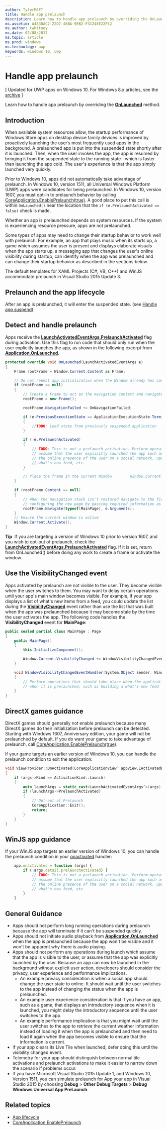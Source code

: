 ```yaml
---
author: TylerMSFT
title: Handle app prelaunch
description: Learn how to handle app prelaunch by overriding the OnLaunched method and calling CoreApplication.EnablePrelaunch(true).
ms.assetid: A4838AC2-22D7-46BA-9EB2-F3C248E22F52
ms.author: twhitney
ms.date: 02/08/2017
ms.topic: article
ms.prod: windows
ms.technology: uwp
keywords: windows 10, uwp
---
```


# Handle app prelaunch

\[ Updated for UWP apps on Windows 10. For Windows 8.x articles, see the [archive](http://go.microsoft.com/fwlink/p/?linkid=619132) \]

Learn how to handle app prelaunch by overriding the [**OnLaunched**](https://msdn.microsoft.com/library/windows/apps/br242335) method.

## Introduction

When available system resources allow, the startup performance of Windows Store apps on desktop device family devices is improved by proactively launching the user’s most frequently used apps in the background. A prelaunched app is put into the suspended state shortly after it is launched. Then, when the user invokes the app, the app is resumed by bringing it from the suspended state to the running state--which is faster than launching the app cold. The user's experience is that the app simply launched very quickly.

Prior to Windows 10, apps did not automatically take advantage of prelaunch. In Windows 10, version 1511, all Universal Windows Platform (UWP) apps were candidates for being prelaunched. In Windows 10, version 1607, you must opt-in to prelaunch behavior by calling [CoreApplication.EnablePrelaunch(true)](https://msdn.microsoft.com/library/windows/apps/windows.applicationmodel.core.coreapplication.enableprelaunch.aspx). A good place to put this call is within `OnLaunched()` near the location that the `if (e.PrelaunchActivated == false)` check is made.

Whether an app is prelaunched depends on system resources. If the system is experiencing resource pressure, apps are not prelaunched.

Some types of apps may need to change their startup behavior to work well with prelaunch. For example, an app that plays music when its starts up, a game which assumes the user is present and displays elaborate visuals when the app starts up, a messaging app that changes the user's online visibility during startup, can identify when the app was prelaunched and can change their startup behavior as described in the sections below.

The default templates for XAML Projects (C#, VB, C++) and WinJS accommodate prelaunch in Visual Studio 2015 Update 3.

## Prelaunch and the app lifecycle

After an app is prelaunched, it will enter the suspended state. (see [Handle app suspend](suspend-an-app.md)).

## Detect and handle prelaunch

Apps receive the [**LaunchActivatedEventArgs.PrelaunchActivated**](https://msdn.microsoft.com/library/windows/apps/dn263740) flag during activation. Use this flag to run code that should only run when the user explicitly launches the app, as shown in the following excerpt from [**Application.OnLaunched**](https://msdn.microsoft.com/library/windows/apps/br242335).

```cs
protected override void OnLaunched(LaunchActivatedEventArgs e)
{
    Frame rootFrame = Window.Current.Content as Frame;

    // Do not repeat app initialization when the Window already has content - rather just ensure that the window is active
    if (rootFrame == null)
    {
        // Create a Frame to act as the navigation context and navigate to the first page
        rootFrame = new Frame();

        rootFrame.NavigationFailed += OnNavigationFailed;

        if (e.PreviousExecutionState == ApplicationExecutionState.Terminated)
        {
            //TODO: Load state from previously suspended application
        }

        if (!e.PrelaunchActivated)
        {
            // TODO: This is not a prelaunch activation. Perform operations which
            // assume that the user explicitly launched the app such as updating
            // the online presence of the user on a social network, updating a
            // what's new feed, etc.
        }

        // Place the frame in the current Window        Window.Current.Content = rootFrame;
    }

    if (rootFrame.Content == null)
    {
        // When the navigation stack isn't restored navigate to the first page,
        // configuring the new page by passing required information as a navigation parameter
        rootFrame.Navigate(typeof(MainPage), e.Arguments);
    }
    // Ensure the current window is active
    Window.Current.Activate();
}
```

**Tip**  If you are targeting a version of Windows 10 prior to version 1607, and you wish to opt-out of prelaunch, check the [**LaunchActivatedEventArgs.PrelaunchActivated**](https://msdn.microsoft.com/library/windows/apps/dn263740) flag. If it is set, return from OnLaunched() before doing any work to create a frame or activate the window.

## Use the VisibilityChanged event

Apps activated by prelaunch are not visible to the user. They become visible when the user switches to them. You may want to delay certain operations until your app's main window becomes visible. For example, if your app displays a list of what's new items from a feed, you could update the list during the [**VisibilityChanged**](https://msdn.microsoft.com/library/windows/apps/hh702458) event rather than use the list that was built when the app was prelaunched because it may become stale by the time the user activates the app. The following code handles the **VisibilityChanged** event for **MainPage**:

```cs
public sealed partial class MainPage : Page
{
    public MainPage()
    {
        this.InitializeComponent();

        Window.Current.VisibilityChanged += WindowVisibilityChangedEventHandler;
    }

    void WindowVisibilityChangedEventHandler(System.Object sender, Windows.UI.Core.VisibilityChangedEventArgs e)
    {
        // Perform operations that should take place when the application becomes visible rather than
        // when it is prelaunched, such as building a what's new feed
    }
}
```

## DirectX games guidance

DirectX games should generally not enable prelaunch because many DirectX games do their initialization before prelaunch can be detected. Starting with Windows 1607, Anniversary edition, your game will not be prelaunched by default.  If you do want your game to take advantage of prelaunch, call [CoreApplication.EnablePrelaunch(true)](https://msdn.microsoft.com/library/windows/apps/windows.applicationmodel.core.coreapplication.enableprelaunch.aspx).

If your game targets an earlier version of Windows 10, you can handle the prelaunch condition to exit the application:

```cpp
void ViewProvider::OnActivated(CoreApplicationView^ appView,IActivatedEventArgs^ args)
{
    if (args->Kind == ActivationKind::Launch)
    {
        auto launchArgs = static_cast<LaunchActivatedEventArgs^>(args);
        if (launchArgs->PrelaunchActivated)
        {
            // Opt-out of Prelaunch
            CoreApplication::Exit();
            return;
        }
    }
}
```

## WinJS app guidance

If your WinJS app targets an earlier version of Windows 10, you can handle the prelaunch condition in your [onactivated](https://msdn.microsoft.com/library/windows/apps/br212679.aspx) handler:

```js
    app.onactivated = function (args) {
        if (!args.detail.prelaunchActivated) {
            // TODO: This is not a prelaunch activation. Perform operations which
            // assume that the user explicitly launched the app such as updating
            // the online presence of the user on a social network, updating a
            // what's new feed, etc.
    	}
    }
```

## General Guidance

-   Apps should not perform long running operations during prelaunch because the app will terminate if it can't be suspended quickly.
-   Apps should not initiate audio playback from [**Application.OnLaunched**](https://msdn.microsoft.com/library/windows/apps/br242335) when the app is prelaunched because the app won't be visible and it won't be apparent why there is audio playing.
-   Apps should not perform any operations during launch which assume that the app is visible to the user, or assume that the app was explicitly launched by the user. Because an app can now be launched in the background without explicit user action, developers should consider the privacy, user experience and performance implications.
    -   An example privacy consideration is when a social app should change the user state to online. It should wait until the user switches to the app instead of changing the status when the app is prelaunched.
    -   An example user experience consideration is that if you have an app, such as a game, that displays an introductory sequence when it is launched, you might delay the introductory sequence until the user switches to the app.
    -   An example performance implication is that you might wait until the user switches to the app to retrieve the current weather information instead of loading it when the app is prelaunched and then need to load it again when the app becomes visible to ensure that the information is current.
-   If your app clears its Live Tile when launched, defer doing this until the visibility changed event.
-   Telemetry for your app should distinguish between normal tile activations and prelaunch activations to make it easier to narrow down the scenario if problems occur.
-   If you have Microsoft Visual Studio 2015 Update 1, and Windows 10, Version 1511, you can simulate prelaunch for App your app in Visual Studio 2015 by choosing **Debug** &gt; **Other Debug Targets** &gt; **Debug Windows Universal App PreLaunch**.

## Related topics

* [App lifecycle](app-lifecycle.md)
* [CoreApplication.EnablePrelaunch](https://msdn.microsoft.com/library/windows/apps/windows.applicationmodel.core.coreapplication.enableprelaunch.aspx)
